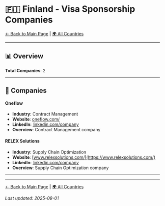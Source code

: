 # 🇫🇮 Finland - Visa Sponsorship Companies

[← Back to Main Page](../../README.md) | [🌍 All Countries](../countries.md)

---

## 📊 Overview

**Total Companies**: 2  




---

## 🏢 Companies

#### **Oneflow**
- **Industry**: Contract Management
- **Website**: [oneflow.com/](https://oneflow.com/)
- **LinkedIn**: [linkedin.com/company](https://www.linkedin.com/company/oneflowcom/jobs/)
- **Overview**: Contract Management company

#### **RELEX Solutions**
- **Industry**: Supply Chain Optimization
- **Website**: [www.relexsolutions.com/](https://www.relexsolutions.com/)
- **LinkedIn**: [linkedin.com/company](https://www.linkedin.com/company/relexsolutions/jobs/)
- **Overview**: Supply Chain Optimization company

---

---

[← Back to Main Page](../../README.md) | [🌍 All Countries](../countries.md)

*Last updated: 2025-09-01*
